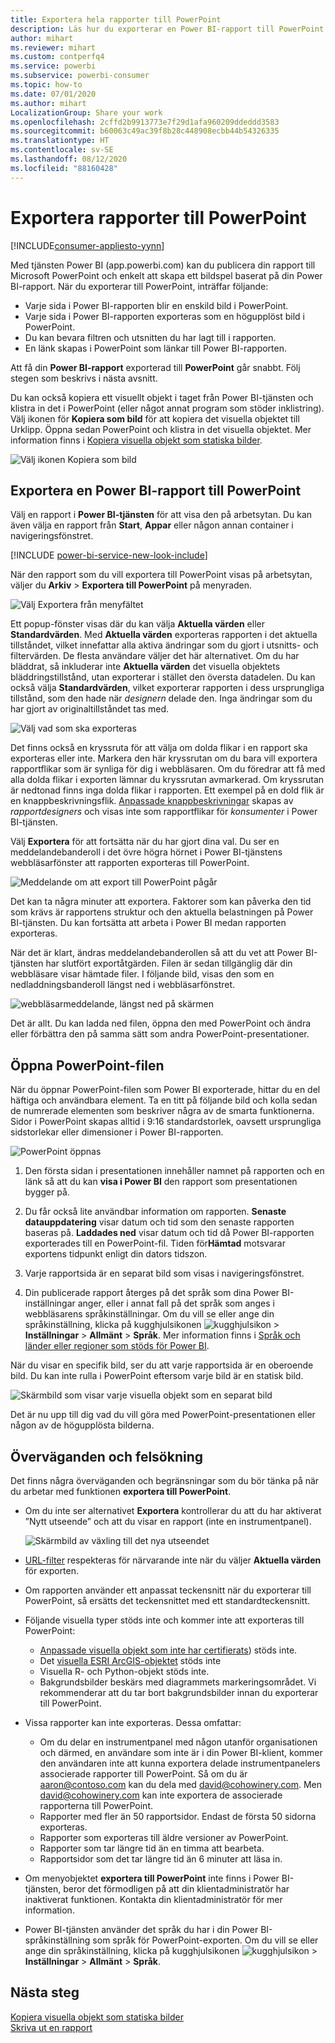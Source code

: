 ```yaml
---
title: Exportera hela rapporter till PowerPoint
description: Läs hur du exporterar en Power BI-rapport till PowerPoint.
author: mihart
ms.reviewer: mihart
ms.custom: contperfq4
ms.service: powerbi
ms.subservice: powerbi-consumer
ms.topic: how-to
ms.date: 07/01/2020
ms.author: mihart
LocalizationGroup: Share your work
ms.openlocfilehash: 2cffd2b9913773e7f29d1afa960209ddeddd3583
ms.sourcegitcommit: b60063c49ac39f8b28c448908ecbb44b54326335
ms.translationtype: HT
ms.contentlocale: sv-SE
ms.lasthandoff: 08/12/2020
ms.locfileid: "88160428"
---
```

# <a name="export-reports-to-powerpoint"></a>Exportera rapporter till PowerPoint

[!INCLUDE[consumer-appliesto-yynn](../includes/consumer-appliesto-yynn.md)]


Med tjänsten Power BI (app.powerbi.com) kan du publicera din rapport till Microsoft PowerPoint och enkelt att skapa ett bildspel baserat på din Power BI-rapport. När du exporterar till PowerPoint, inträffar följande:

* Varje sida i Power BI-rapporten blir en enskild bild i PowerPoint.
* Varje sida i Power BI-rapporten exporteras som en högupplöst bild i PowerPoint.
* Du kan bevara filtren och utsnitten du har lagt till i rapporten.
* En länk skapas i PowerPoint som länkar till Power BI-rapporten.

Att få din **Power BI-rapport** exporterad till **PowerPoint** går snabbt. Följ stegen som beskrivs i nästa avsnitt.

Du kan också kopiera ett visuellt objekt i taget från Power BI-tjänsten och klistra in det i PowerPoint (eller något annat program som stöder inklistring). Välj ikonen för **Kopiera som bild** för att kopiera det visuella objektet till Urklipp. Öppna sedan PowerPoint och klistra in det visuella objektet. Mer information finns i [Kopiera visuella objekt som statiska bilder](../visuals/power-bi-visualization-copy-paste.md).

![Välj ikonen Kopiera som bild](media/end-user-powerpoint/power-bi-copy.png)

## <a name="export-your-power-bi-report-to-powerpoint"></a>Exportera en Power BI-rapport till PowerPoint
Välj en rapport i **Power BI-tjänsten** för att visa den på arbetsytan. Du kan även välja en rapport från **Start**, **Appar** eller någon annan container i navigeringsfönstret.

[!INCLUDE [power-bi-service-new-look-include](../includes/power-bi-service-new-look-include.md)]

När den rapport som du vill exportera till PowerPoint visas på arbetsytan, väljer du **Arkiv** > **Exportera till PowerPoint** på menyraden.

![Välj Exportera från menyfältet](media/end-user-powerpoint/power-bi-export.png)

Ett popup-fönster visas där du kan välja **Aktuella värden** eller **Standardvärden**. Med **Aktuella värden** exporteras rapporten i det aktuella tillståndet, vilket innefattar alla aktiva ändringar som du gjort i utsnitts- och filtervärden.  De flesta användare väljer det här alternativet. Om du har bläddrat, så inkluderar inte **Aktuella värden** det visuella objektets bläddringstillstånd, utan exporterar i stället den översta datadelen. Du kan också välja **Standardvärden**, vilket exporterar rapporten i dess ursprungliga tillstånd, som den hade när *designern* delade den. Inga ändringar som du har gjort av originaltillståndet tas med.

![Välj vad som ska exporteras](media/end-user-powerpoint/power-bi-current-values.png)
 
Det finns också en kryssruta för att välja om dolda flikar i en rapport ska exporteras eller inte. Markera den här kryssrutan om du bara vill exportera rapportflikar som är synliga för dig i webbläsaren. Om du föredrar att få med alla dolda flikar i exporten lämnar du kryssrutan avmarkerad. Om kryssrutan är nedtonad finns inga dolda flikar i rapporten. Ett exempel på en dold flik är en knappbeskrivningsflik. [Anpassade knappbeskrivningar](../create-reports/desktop-tooltips.md) skapas av *rapportdesigners* och visas inte som rapportflikar för *konsumenter* i Power BI-tjänsten. 

Välj **Exportera** för att fortsätta när du har gjort dina val. Du ser en meddelandebanderoll i det övre högra hörnet i Power BI-tjänstens webbläsarfönster att rapporten exporteras till PowerPoint. 



![Meddelande om att export till PowerPoint pågår](media/end-user-powerpoint/power-bi-export-progress.png)

Det kan ta några minuter att exportera. Faktorer som kan påverka den tid som krävs är rapportens struktur och den aktuella belastningen på Power BI-tjänsten. Du kan fortsätta att arbeta i Power BI medan rapporten exporteras.

När det är klart, ändras meddelandebanderollen så att du vet att Power BI-tjänsten har slutfört exportåtgärden. Filen är sedan tillgänglig där din webbläsare visar hämtade filer. I följande bild, visas den som en nedladdningsbanderoll längst ned i webbläsarfönstret.

![webbläsarmeddelande, längst ned på skärmen](media/end-user-powerpoint/power-bi-browsers.png)

Det är allt. Du kan ladda ned filen, öppna den med PowerPoint och ändra eller förbättra den på samma sätt som andra PowerPoint-presentationer.

## <a name="open-the-powerpoint-file"></a>Öppna PowerPoint-filen
När du öppnar PowerPoint-filen som Power BI exporterade, hittar du en del häftiga och användbara element. Ta en titt på följande bild och kolla sedan de numrerade elementen som beskriver några av de smarta funktionerna. Sidor i PowerPoint skapas alltid i 9:16 standardstorlek, oavsett ursprungliga sidstorlekar eller dimensioner i Power BI-rapporten.

![PowerPoint öppnas](media/end-user-powerpoint/power-bi-powerpoint-numbered.png)

1. Den första sidan i presentationen innehåller namnet på rapporten och en länk så att du kan **visa i Power BI** den rapport som presentationen bygger på.
2. Du får också lite användbar information om rapporten. **Senaste datauppdatering** visar datum och tid som den senaste rapporten baseras på. **Laddades ned** visar datum och tid då Power BI-rapporten exporterades till en PowerPoint-fil. Tiden för**Hämtad** motsvarar exportens tidpunkt enligt din dators tidszon.


3. Varje rapportsida är en separat bild som visas i navigeringsfönstret. 
4. Din publicerade rapport återges på det språk som dina Power BI-inställningar anger, eller i annat fall på det språk som anges i webbläsarens språkinställningar. Om du vill se eller ange din språkinställning, klicka på kugghjulsikonen ![kugghjulsikon](media/end-user-powerpoint/power-bi-settings-icon.png) > **Inställningar** > **Allmänt** > **Språk**. Mer information finns i [Språk och länder eller regioner som stöds för Power BI](../fundamentals/supported-languages-countries-regions.md).


När du visar en specifik bild, ser du att varje rapportsida är en oberoende bild. Du kan inte rulla i PowerPoint eftersom varje bild är en statisk bild.

![Skärmbild som visar varje visuella objekt som en separat bild](media/end-user-powerpoint/power-bi-images.png)

Det är nu upp till dig vad du vill göra med PowerPoint-presentationen eller någon av de högupplösta bilderna.

## <a name="considerations-and-troubleshooting"></a>Överväganden och felsökning
Det finns några överväganden och begränsningar som du bör tänka på när du arbetar med funktionen **exportera till PowerPoint**.
 

* Om du inte ser alternativet **Exportera** kontrollerar du att du har aktiverat ”Nytt utseende” och att du visar en rapport (inte en instrumentpanel).

    ![Skärmbild av växling till det nya utseendet](media/end-user-powerpoint/power-bi-new-look.png)

* [URL-filter](../collaborate-share/service-url-filters.md) respekteras för närvarande inte när du väljer **Aktuella värden** för exporten.

* Om rapporten använder ett anpassat teckensnitt när du exporterar till PowerPoint, så ersätts det teckensnittet med ett standardteckensnitt.

* Följande visuella typer stöds inte och kommer inte att exporteras till PowerPoint:
   - [Anpassade visuella objekt som inte har certifierats](../developer/visuals/power-bi-custom-visuals-certified.md)) stöds inte. 
   - Det [visuella ESRI ArcGIS-objektet](../visuals/power-bi-visualizations-arcgis.md) stöds inte
   - Visuella R- och Python-objekt stöds inte.
   - Bakgrundsbilder beskärs med diagrammets markeringsområdet. Vi rekommenderar att du tar bort bakgrundsbilder innan du exporterar till PowerPoint.

* Vissa rapporter kan inte exporteras. Dessa omfattar:
    - Om du delar en instrumentpanel med någon utanför organisationen och därmed, en användare som inte är i din Power BI-klient, kommer den användaren inte att kunna exportera delade instrumentpanelers associerade rapporter till PowerPoint. Så om du är aaron@contoso.com kan du dela med david@cohowinery.com. Men david@cohowinery.com kan inte exportera de associerade rapporterna till PowerPoint.
    - Rapporter med fler än 50 rapportsidor. Endast de första 50 sidorna exporteras.
    - Rapporter som exporteras till äldre versioner av PowerPoint.
    - Rapporter som tar längre tid än en timma att bearbeta. 
    - Rapportsidor som det tar längre tid än 6 minuter att läsa in. 

* Om menyobjektet **exportera till PowerPoint** inte finns i Power BI-tjänsten, beror det förmodligen på att din klientadministratör har inaktiverat funktionen. Kontakta din klientadministratör för mer information.
* Power BI-tjänsten använder det språk du har i din Power BI-språkinställning som språk för PowerPoint-exporten. Om du vill se eller ange din språkinställning, klicka på kugghjulsikonen ![kugghjulsikon](media/end-user-powerpoint/power-bi-settings-icon.png) > **Inställningar** > **Allmänt** > **Språk**.



## <a name="next-steps"></a>Nästa steg
[Kopiera visuella objekt som statiska bilder](../visuals/power-bi-visualization-copy-paste.md)    
[Skriva ut en rapport](end-user-print.md)
